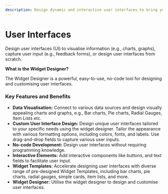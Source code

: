 ```yaml
---
description: Design dynamic and interactive user interfaces to bring your ideas to life.
---
```


# User Interfaces

Design user interfaces (UI) to visualise information (e.g., charts, graphs), capture user input (e.g., feedback forms), or design user interfaces from scratch.

**What is the Widget Designer?**

The Widget Designer is a powerful, easy-to-use, no-code tool for designing and customising user interfaces.

### **Key Features and Benefits**

* **Data Visualisation:** Connect to various data sources and design visually appealing charts and graphs, e.g., Bar charts, Pie charts, Radial Gauges, Item Lists etc.
* **Custom User Interface Design:** Design unique user interfaces tailored to your specific needs using the widget designer. Tailor the appearance with various formatting options, including colors, fonts, and labels. Use drag-and-drop fields to capture various user inputs.
* **No-code Development:** Design user interfaces without requiring programming knowledge.
* **Interactive Elements:** Add interactive components like buttons, and text fields to facilitate user input.
* **Widget Templates**: Accelerate designing user interfaces with diverse range of pre-designed Widget Templates, including bar charts, pie charts, radial gauges, simple cards, item lists, and more.
* **Widget Designer:** Utilise the widget designer to design and customise user interfaces.
